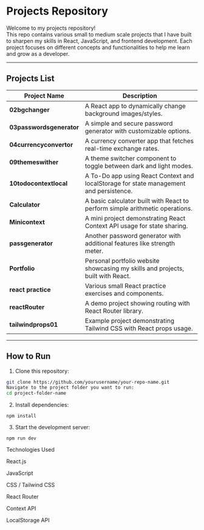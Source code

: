 # Projects Repository

Welcome to my projects repository!  
This repo contains various small to medium scale projects that I have built to sharpen my skills in React, JavaScript, and frontend development. Each project focuses on different concepts and functionalities to help me learn and grow as a developer.

---

## Projects List

| Project Name          | Description                                                      |
|----------------------|------------------------------------------------------------------|
| **02bgchanger**       | A React app to dynamically change background images/styles.      |
| **03passwordsgenerator** | A simple and secure password generator with customizable options.|
| **04currencyconvertor** | A currency converter app that fetches real-time exchange rates. |
| **09themeswither**    | A theme switcher component to toggle between dark and light modes.|
| **10todocontextlocal**| A To-Do app using React Context and localStorage for state management and persistence.|
| **Calculator**        | A basic calculator built with React to perform simple arithmetic operations. |
| **Minicontext**       | A mini project demonstrating React Context API usage for state sharing.|
| **passgenerator**     | Another password generator with additional features like strength meter. |
| **Portfolio**         | Personal portfolio website showcasing my skills and projects, built with React. |
| **react practice**    | Various small React practice exercises and components.            |
| **reactRouter**       | A demo project showing routing with React Router library.         |
| **tailwindprops01**   | Example project demonstrating Tailwind CSS with React props usage.|

---

## How to Run

1. Clone this repository:

```bash
git clone https://github.com/yourusername/your-repo-name.git
Navigate to the project folder you want to run:
cd project-folder-name
```
2. Install dependencies:
```
npm install
```
3. Start the development server:

```
npm run dev

```
Technologies Used

React.js

JavaScript 

CSS / Tailwind CSS

React Router

Context API

LocalStorage API

```
